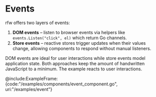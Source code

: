 # Events

rfw offers two layers of events:

1. **DOM events** – listen to browser events via helpers like
   `events.Listen("click", el)` which return Go channels.
2. **Store events** – reactive stores trigger updates when their values
   change, allowing components to respond without manual listeners.

DOM events are ideal for user interactions while store events model
application state. Both approaches keep the amount of handwritten
JavaScript to a minimum.
The example reacts to user interactions.

@include:ExampleFrame:{code:"/examples/components/event_component.go", uri:"/examples/event"}
